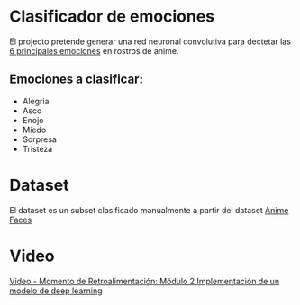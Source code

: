 # Clasificador de emociones

El projecto pretende generar una red neuronal convolutiva para dectetar las [6 principales emociones](https://conecta.tec.mx/es/noticias/nacional/salud/conoce-tus-6-emociones-basicas-y-3-pasos-para-regularlas) en rostros de anime.

## Emociones a clasificar:

- Alegria
- Asco
- Enojo
- Miedo
- Sorpresa
- Tristeza

# Dataset

El dataset es un subset clasificado manualmente a partir del dataset [Anime Faces](https://www.kaggle.com/datasets/soumikrakshit/anime-faces)

# Video 

[Video - Momento de Retroalimentación: Módulo 2 Implementación de un modelo de deep learning](https://youtu.be/2RRsTHXYyyM)